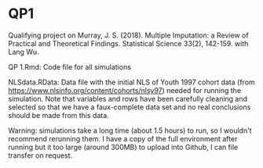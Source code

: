 # QP1

Qualifying project on Murray, J. S. (2018). Multiple Imputation: a Review of Practical and Theoretical Findings. Statistical Science 33(2), 142-159. with Lang Wu. 


QP 1.Rmd: Code file for all simulations

NLSdata.RData: Data file with the initial NLS of Youth 1997 cohort data (from https://www.nlsinfo.org/content/cohorts/nlsy97) needed for running the simulation. Note that variables and rows have been carefully cleaning and selected so that we have a faux-complete data set and no real conclusions should be made from this data. 


Warning: simulations take a long time (about 1.5 hours) to run, so I wouldn't recommend rerunning them. I have a copy of the full environment after running but it too large (around 300MB) to upload into Github, I can file transfer on request. 
